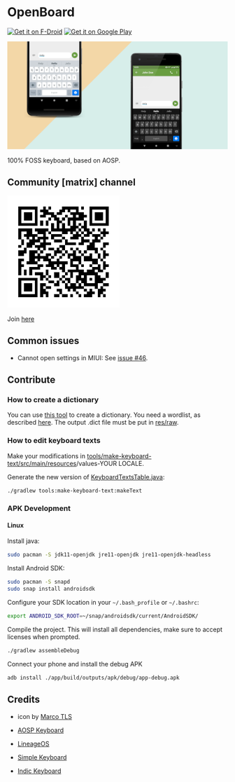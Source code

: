 # OpenBoard
<a href='https://f-droid.org/packages/org.dslul.openboard.inputmethod.latin'><img src='https://fdroid.gitlab.io/artwork/badge/get-it-on.png' alt='Get it on F-Droid' height='80'></a>
<a href='https://play.google.com/store/apps/details?id=org.dslul.openboard.inputmethod.latin&pcampaignid=pcampaignidMKT-Other-global-all-co-prtnr-py-PartBadge-Mar2515-1'><img alt='Get it on Google Play' src='https://play.google.com/intl/en_us/badges/static/images/badges/en_badge_web_generic.png' height='80px'/></a>

![](images/feature.png)

100% FOSS keyboard, based on AOSP.

## Community [matrix] channel
![](images/matrix_qr.png)

Join [here](https://matrix.to/#/#openboard:matrix.org?via=matrix.org)

## Common issues
- Cannot open settings in MIUI: See [issue #46](https://github.com/dslul/openboard/issues/46).

## Contribute

### How to create a dictionary
You can use [this tool](https://github.com/remi0s/aosp-dictionary-tools) to create a dictionary. You need a wordlist, as described [here](dictionaries/sample.combined). The output .dict file must be put in [res/raw](app/src/main/res/raw).

### How to edit keyboard texts
Make your modifications in [tools/make-keyboard-text/src/main/resources](tools/make-keyboard-text/src/main/resources)/values-YOUR LOCALE.

Generate the new version of [KeyboardTextsTable.java](app/src/main/java/org/dslul/openboard/inputmethod/keyboard/internal/KeyboardTextsTable.java):
```sh
./gradlew tools:make-keyboard-text:makeText
```



### APK Development

#### Linux

Install java:
```sh
sudo pacman -S jdk11-openjdk jre11-openjdk jre11-openjdk-headless
```

Install Android SDK:
```sh
sudo pacman -S snapd
sudo snap install androidsdk
```

Configure your SDK location in your `~/.bash_profile` or `~/.bashrc`:
```bash
export ANDROID_SDK_ROOT=~/snap/androidsdk/current/AndroidSDK/
```

Compile the project. This will install all dependencies, make sure to accept
licenses when prompted.

```sh
./gradlew assembleDebug
```

Connect your phone and install the debug APK
```sh
adb install ./app/build/outputs/apk/debug/app-debug.apk
```
## Credits
- icon by [Marco TLS](https://www.marcotls.eu)

- [AOSP Keyboard](https://android.googlesource.com/platform/packages/inputmethods/LatinIME/)
- [LineageOS](https://review.lineageos.org/admin/repos/LineageOS/android_packages_inputmethods_LatinIME)
- [Simple Keyboard](https://github.com/rkkr/simple-keyboard)
- [Indic Keyboard](https://gitlab.com/indicproject/indic-keyboard)
